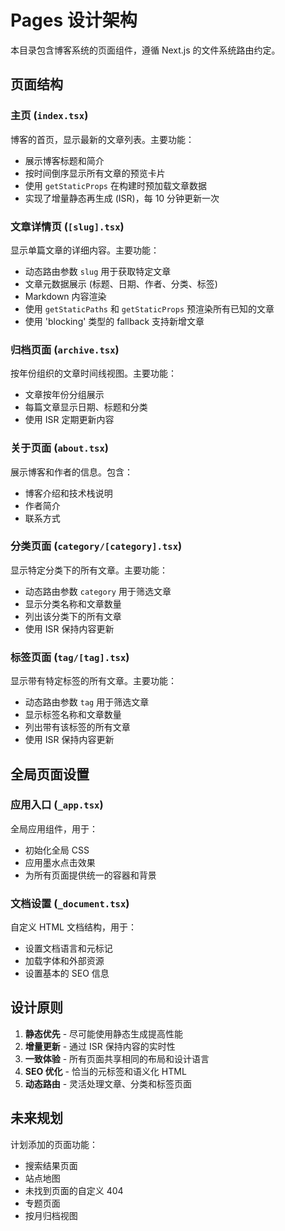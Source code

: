 # Pages 设计架构

本目录包含博客系统的页面组件，遵循 Next.js 的文件系统路由约定。

## 页面结构

### 主页 (`index.tsx`)

博客的首页，显示最新的文章列表。主要功能：
- 展示博客标题和简介
- 按时间倒序显示所有文章的预览卡片
- 使用 `getStaticProps` 在构建时预加载文章数据
- 实现了增量静态再生成 (ISR)，每 10 分钟更新一次

### 文章详情页 (`[slug].tsx`)

显示单篇文章的详细内容。主要功能：
- 动态路由参数 `slug` 用于获取特定文章
- 文章元数据展示 (标题、日期、作者、分类、标签)
- Markdown 内容渲染
- 使用 `getStaticPaths` 和 `getStaticProps` 预渲染所有已知的文章
- 使用 'blocking' 类型的 fallback 支持新增文章

### 归档页面 (`archive.tsx`)

按年份组织的文章时间线视图。主要功能：
- 文章按年份分组展示
- 每篇文章显示日期、标题和分类
- 使用 ISR 定期更新内容

### 关于页面 (`about.tsx`)

展示博客和作者的信息。包含：
- 博客介绍和技术栈说明
- 作者简介
- 联系方式

### 分类页面 (`category/[category].tsx`)

显示特定分类下的所有文章。主要功能：
- 动态路由参数 `category` 用于筛选文章
- 显示分类名称和文章数量
- 列出该分类下的所有文章
- 使用 ISR 保持内容更新

### 标签页面 (`tag/[tag].tsx`)

显示带有特定标签的所有文章。主要功能：
- 动态路由参数 `tag` 用于筛选文章
- 显示标签名称和文章数量
- 列出带有该标签的所有文章
- 使用 ISR 保持内容更新

## 全局页面设置

### 应用入口 (`_app.tsx`)

全局应用组件，用于：
- 初始化全局 CSS
- 应用墨水点击效果
- 为所有页面提供统一的容器和背景

### 文档设置 (`_document.tsx`)

自定义 HTML 文档结构，用于：
- 设置文档语言和元标记
- 加载字体和外部资源
- 设置基本的 SEO 信息

## 设计原则

1. **静态优先** - 尽可能使用静态生成提高性能
2. **增量更新** - 通过 ISR 保持内容的实时性
3. **一致体验** - 所有页面共享相同的布局和设计语言
4. **SEO 优化** - 恰当的元标签和语义化 HTML
5. **动态路由** - 灵活处理文章、分类和标签页面

## 未来规划

计划添加的页面功能：
- 搜索结果页面
- 站点地图
- 未找到页面的自定义 404
- 专题页面
- 按月归档视图